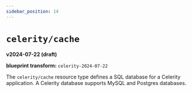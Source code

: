 ```yaml
---
sidebar_position: 14
---
```


# `celerity/cache`

**v2024-07-22 (draft)**

**blueprint transform:** `celerity-2024-07-22`

The `celerity/cache` resource type defines a SQL database for a Celerity application.
A Celerity database supports MySQL and Postgres databases.
